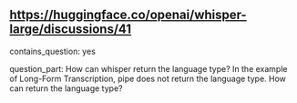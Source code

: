 ## https://huggingface.co/openai/whisper-large/discussions/41

contains_question: yes

question_part: How can whisper return the language type?
In the example of Long-Form Transcription, pipe does not return the language type. How can return the language type?